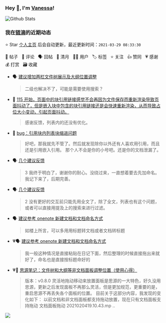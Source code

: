 ### Hey 👋, I'm [Vanessa](http://vanessa.b3log.org/)!

![Github Stats](https://github-readme-stats.vercel.app/api?username=Vanessa219&show_icons=true)

<!--events start -->

### 我在[链滴](https://ld246.com)的近期动态

⭐️ Star [个人主页](https://github.com/Vanessa219/Vanessa219) 后会自动更新，最近更新时间：`2021-03-29 08:33:30`

📝 帖子 &nbsp; 💬 评论 &nbsp; 🗣 回帖 &nbsp; 🌙 清月 &nbsp; 👨‍💻 用户 &nbsp; 🏷️ 标签 &nbsp; ⭐️ 关注 &nbsp; 👍 赞同 &nbsp; 💗 感谢 &nbsp; 💰 打赏 &nbsp; 🗃 收藏

* 🗣 [建议增加两栏文件树展示及大纲位置调整](https://ld246.com/article/1616904458593/comment/1616934989777#comments)

  > 二级也解决不了，可能是需要使用搜索？
* 💬 [115 开始，页面中的块引用链接感觉不会再因为文件保存而重新渲染导致页面抖动了，但是嵌入块中包含的块引用链接还是会快速重新渲染，从而导致占位大小变动，引起页面抖动。](https://ld246.com/article/1616898830632/comment/1616933581440#comments)

  > 感谢反馈，列表内的还没有优化。
* 💬 [bug：引用块内列表块缩进问题](https://ld246.com/article/1616897887001/comment/1616933340559#comments)

  > 好吧，那我就先不管了。然后就发现除你以外还有人喜欢用引用，而且还是引用嵌入引用。 那个人不会是你的小号吧。还是你的文档泄漏了。
* 🗣 [几个建议反馈](https://ld246.com/article/1616662750998/comment/1616929158456#comments)

  > 3 我终于明白了，谢谢你的耐心。没绕过来，一直想着要去先加命名。我记下来了，后期完善。
* 🗣 [几个建议反馈](https://ld246.com/article/1616662750998/comment/1616929158456#comments)

  > 2 没有更好的交互前只能先用全文了，除了全文，列表也有这个问题，或者可以直接用提及上的搜索来进行过滤。
* 🗣 [建议参考 onenote 新建文档和文档命名方式](https://ld246.com/article/1616916209777/comment/1616930404087#comments)

  > 如楼上所言，可以多用用标题转文档或者文档转标题
* 💗🗣 [建议参考 onenote 新建文档和文档命名方式](https://ld246.com/article/1616916209777/comment/1616930404087#comments)

  > 我一般这种情况是直接粘贴在日记下面，然后整理的时候直接拖出来就好了，命名也是直接按标题命好的
* 💗📝 [思源笔记：文件树和大纲等非文档面板调整位置（使用心得）](https://ld246.com/article/1612438509128)

  > 版本：v0.8.0 灵活地拖动移动来放置面板是思源的一大特色，好久没用思源，更新之后发现面板不再那么灵活，但是更加规范，更重要的是，重启思源不再丢失各个面板的位置。 目前关于这部分内容，我发现的变化如下： 以前文档和非文档面板都支持拖动放置，现在只有文档面板支持拖动 文档面板拖动 2021020419.10.43.mp ..


<!--events end -->

<a title="Hits" target="_blank" href="https://github.com/Vanessa219/Vanessa219"><img src="https://hits.b3log.org/Vanessa219/Vanessa219.svg"></a>
